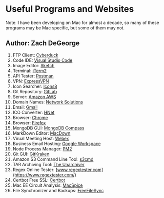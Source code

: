 <!-- @format -->

# Useful Programs and Websites

Note: I have been developing on Mac for almost a decade, so many of these programs may be Mac specific, but some of them may not.

## Author: Zach DeGeorge

1. FTP Client: [Cyberduck](https://cyberduck.io/)
1. Code IDE: [Visual Studio Code](https://code.visualstudio.com/)
1. Image Editor: [Sketch](https://www.sketch.com/)
1. Terminal: [iTerm2](https://iterm2.com/)
1. API Tester: [Postman](https://www.postman.com/)
1. VPN: [ExpressVPN](https://www.expressvpn.com/)
1. Icon Searcher: [Icons8](https://icons8.com/)
1. Git Repository: [GitLab](https://gitlab.com/)
1. Server: [Amazon AWS](https://aws.amazon.com/)
1. Domain Names: [Network Solutions](https://www.networksolutions.com/)
1. Email: [Gmail](https://gmail.com)
1. ICO Converter: [HNet](https://hnet.com/png-to-ico/)
1. Browser: [Chrome](https://www.google.com/chrome/)
1. Browser: [Firefox](https://www.mozilla.org/en-US/firefox/)
1. MongoDB GUI: [MongoDB Compass](https://www.mongodb.com/products/compass)
1. MarkDown Editor: [MacDown](https://macdown.uranusjr.com/)
1. Virual Meeting Host: [Webex](https://www.webex.com/downloads.html)
1. Business Email Hosting: [Google Workspace](https://workspace.google.com/products/gmail/)
1. Node Process Manager: [PM2](https://pm2.io/)
1. Git GUI: [GitKraken](https://www.gitkraken.com/download)
1. Amazon S3 Command Line Tool: [s3cmd](https://s3tools.org/s3cmd)
1. TAR Archiving Tool: [The Unarchiver](https://theunarchiver.com/)
1. Regex Online Tester: [www.regextester.com](https://www.regextester.com/)
1. Certbot Free SSL: [Certbot](https://certbot.eff.org/)
1. Mac EE Circuit Analysis: [MacSpice](http://www.macspice.com)
1. File Synchronizer and Backups: [FreeFileSync](https://freefilesync.org/download.php`)
